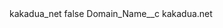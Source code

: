 <?xml version="1.0" encoding="UTF-8"?>
<CustomMetadata xmlns="http://soap.sforce.com/2006/04/metadata" xmlns:xsi="http://www.w3.org/2001/XMLSchema-instance" xmlns:xsd="http://www.w3.org/2001/XMLSchema">
    <label>kakadua_net</label>
    <protected>false</protected>
    <values>
        <field>Domain_Name__c</field>
        <value xsi:type="xsd:string">kakadua.net</value>
    </values>
</CustomMetadata>
